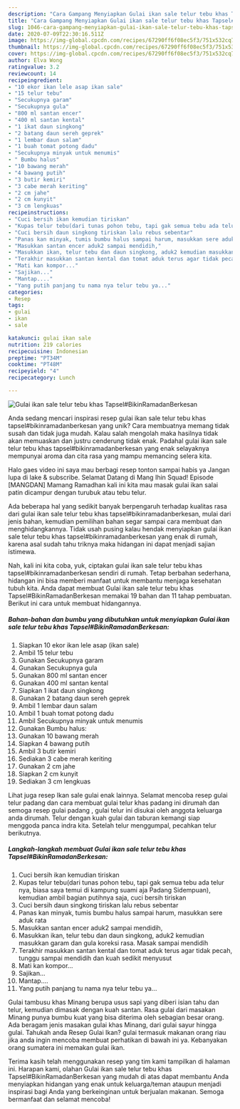 ```yaml
---
description: "Cara Gampang Menyiapkan Gulai ikan sale telur tebu khas Tapsel#BikinRamadanBerkesan yang Bikin Ngiler"
title: "Cara Gampang Menyiapkan Gulai ikan sale telur tebu khas Tapsel#BikinRamadanBerkesan yang Bikin Ngiler"
slug: 1046-cara-gampang-menyiapkan-gulai-ikan-sale-telur-tebu-khas-tapselbikinramadanberkesan-yang-bikin-ngiler
date: 2020-07-09T22:30:16.511Z
image: https://img-global.cpcdn.com/recipes/67290ff6f08ec5f3/751x532cq70/gulai-ikan-sale-telur-tebu-khas-tapselbikinramadanberkesan-foto-resep-utama.jpg
thumbnail: https://img-global.cpcdn.com/recipes/67290ff6f08ec5f3/751x532cq70/gulai-ikan-sale-telur-tebu-khas-tapselbikinramadanberkesan-foto-resep-utama.jpg
cover: https://img-global.cpcdn.com/recipes/67290ff6f08ec5f3/751x532cq70/gulai-ikan-sale-telur-tebu-khas-tapselbikinramadanberkesan-foto-resep-utama.jpg
author: Elva Wong
ratingvalue: 3.2
reviewcount: 14
recipeingredient:
- "10 ekor ikan lele asap ikan sale"
- "15 telur tebu"
- "Secukupnya garam"
- "Secukupnya gula"
- "800 ml santan encer"
- "400 ml santan kental"
- "1 ikat daun singkong"
- "2 batang daun sereh geprek"
- "1 lembar daun salam"
- "1 buah tomat potong dadu"
- "Secukupnya minyak untuk menumis"
- " Bumbu halus"
- "10 bawang merah"
- "4 bawang putih"
- "3 butir kemiri"
- "3 cabe merah keriting"
- "2 cm jahe"
- "2 cm kunyit"
- "3 cm lengkuas"
recipeinstructions:
- "Cuci bersih ikan kemudian tiriskan"
- "Kupas telur tebu(dari tunas pohon tebu, tapi gak semua tebu ada telur nya, biasa saya temui di kampung suami aja Padang Sidempuan), kemudian ambil bagian putihnya saja, cuci bersih tiriskan"
- "Cuci bersih daun singkong tiriskan lalu rebus sebentar"
- "Panas kan minyak, tumis bumbu halus sampai harum, masukkan sere aduk rata"
- "Masukkan santan encer aduk2 sampai mendidih,"
- "Masukkan ikan, telur tebu dan daun singkong, aduk2 kemudian masukkan garam dan gula koreksi rasa. Masak sampai mendidih"
- "Terakhir masukkan santan kental dan tomat aduk terus agar tidak pecah, tunggu sampai mendidih dan kuah sedikit menyusut"
- "Mati kan kompor..."
- "Sajikan..."
- "Mantap...."
- "Yang putih panjang tu nama nya telur tebu ya..."
categories:
- Resep
tags:
- gulai
- ikan
- sale

katakunci: gulai ikan sale 
nutrition: 219 calories
recipecuisine: Indonesian
preptime: "PT34M"
cooktime: "PT48M"
recipeyield: "4"
recipecategory: Lunch

---
```



![Gulai ikan sale telur tebu khas Tapsel#BikinRamadanBerkesan](https://img-global.cpcdn.com/recipes/67290ff6f08ec5f3/751x532cq70/gulai-ikan-sale-telur-tebu-khas-tapselbikinramadanberkesan-foto-resep-utama.jpg)

Anda sedang mencari inspirasi resep gulai ikan sale telur tebu khas tapsel#bikinramadanberkesan yang unik? Cara membuatnya memang tidak susah dan tidak juga mudah. Kalau salah mengolah maka hasilnya tidak akan memuaskan dan justru cenderung tidak enak. Padahal gulai ikan sale telur tebu khas tapsel#bikinramadanberkesan yang enak selayaknya mempunyai aroma dan cita rasa yang mampu memancing selera kita.

Halo gaes video ini saya mau berbagi resep tonton sampai habis ya Jangan lupa di lake &amp; subscribe. Selamat Datang di Mang Ihin Squad! Episode [MANGDAN] Mamang Ramadhan kali ini kita mau masak gulai ikan salai patin dicampur dengan turubuk atau tebu telur.

Ada beberapa hal yang sedikit banyak berpengaruh terhadap kualitas rasa dari gulai ikan sale telur tebu khas tapsel#bikinramadanberkesan, mulai dari jenis bahan, kemudian pemilihan bahan segar sampai cara membuat dan menghidangkannya. Tidak usah pusing kalau hendak menyiapkan gulai ikan sale telur tebu khas tapsel#bikinramadanberkesan yang enak di rumah, karena asal sudah tahu triknya maka hidangan ini dapat menjadi sajian istimewa.


Nah, kali ini kita coba, yuk, ciptakan gulai ikan sale telur tebu khas tapsel#bikinramadanberkesan sendiri di rumah. Tetap berbahan sederhana, hidangan ini bisa memberi manfaat untuk membantu menjaga kesehatan tubuh kita. Anda dapat membuat Gulai ikan sale telur tebu khas Tapsel#BikinRamadanBerkesan memakai 19 bahan dan 11 tahap pembuatan. Berikut ini cara untuk membuat hidangannya.

<!--inarticleads1-->

##### Bahan-bahan dan bumbu yang dibutuhkan untuk menyiapkan Gulai ikan sale telur tebu khas Tapsel#BikinRamadanBerkesan:

1. Siapkan 10 ekor ikan lele asap (ikan sale)
1. Ambil 15 telur tebu
1. Gunakan Secukupnya garam
1. Gunakan Secukupnya gula
1. Gunakan 800 ml santan encer
1. Gunakan 400 ml santan kental
1. Siapkan 1 ikat daun singkong
1. Gunakan 2 batang daun sereh geprek
1. Ambil 1 lembar daun salam
1. Ambil 1 buah tomat potong dadu
1. Ambil Secukupnya minyak untuk menumis
1. Gunakan  Bumbu halus:
1. Gunakan 10 bawang merah
1. Siapkan 4 bawang putih
1. Ambil 3 butir kemiri
1. Sediakan 3 cabe merah keriting
1. Gunakan 2 cm jahe
1. Siapkan 2 cm kunyit
1. Sediakan 3 cm lengkuas


Lihat juga resep Ikan sale gulai enak lainnya. Selamat mencoba resep gulai telur padang dan cara membuat gulai telur khas padang ini dirumah dan semoga resep gulai padang , gulai telur ini disukai oleh anggota keluarga anda dirumah. Telur dengan kuah gulai dan taburan kemangi siap menggoda panca indra kita. Setelah telur menggumpal, pecahkan telur berikutnya. 

<!--inarticleads2-->

##### Langkah-langkah membuat Gulai ikan sale telur tebu khas Tapsel#BikinRamadanBerkesan:

1. Cuci bersih ikan kemudian tiriskan
1. Kupas telur tebu(dari tunas pohon tebu, tapi gak semua tebu ada telur nya, biasa saya temui di kampung suami aja Padang Sidempuan), kemudian ambil bagian putihnya saja, cuci bersih tiriskan
1. Cuci bersih daun singkong tiriskan lalu rebus sebentar
1. Panas kan minyak, tumis bumbu halus sampai harum, masukkan sere aduk rata
1. Masukkan santan encer aduk2 sampai mendidih,
1. Masukkan ikan, telur tebu dan daun singkong, aduk2 kemudian masukkan garam dan gula koreksi rasa. Masak sampai mendidih
1. Terakhir masukkan santan kental dan tomat aduk terus agar tidak pecah, tunggu sampai mendidih dan kuah sedikit menyusut
1. Mati kan kompor...
1. Sajikan...
1. Mantap....
1. Yang putih panjang tu nama nya telur tebu ya...


Gulai tambusu khas Minang berupa usus sapi yang diberi isian tahu dan telur, kemudian dimasak dengan kuah santan. Rasa gulai dari masakan Minang punya bumbu kuat yang bisa diterima oleh sebagian besar orang. Ada beragam jenis masakan gulai khas Minang, dari gulai sayur hingga gulai. Tahukah anda Resep Gulai Ikan? gulai termasuk makanan orang riau jika anda ingin mencoba membuat perhatikan di bawah ini ya. Kebanyakan orang sumatera ini memakan gulai ikan. 

Terima kasih telah menggunakan resep yang tim kami tampilkan di halaman ini. Harapan kami, olahan Gulai ikan sale telur tebu khas Tapsel#BikinRamadanBerkesan yang mudah di atas dapat membantu Anda menyiapkan hidangan yang enak untuk keluarga/teman ataupun menjadi inspirasi bagi Anda yang berkeinginan untuk berjualan makanan. Semoga bermanfaat dan selamat mencoba!
